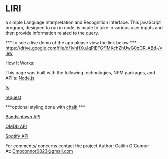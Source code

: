 # LIRI
a simple Language Interpretation and Recognition Interface. This javaScript program, designed to run in node, is made to take in various user inputs and then provide information related to the query.

*** to see a live demo of the app please view the link below ***
https://drive.google.com/file/d/1vhHXuJqPjEFGf1MKchZhUwG0qOR_ABd-/view

How It Works:



This page was built with the following technologies, NPM packages, and API's:
[Node.js](https://nodejs.org/en/)

[fs](https://www.npmjs.com/package/fs)

[request](https://www.npmjs.com/package/request)

***optional styling done with [chalk](https://www.npmjs.com/package/chalk) ***

[Bandsintown API](http://www.artists.bandsintown.com/bandsintown-api)

[OMDb API](http://www.omdbapi.com/)

[Spotify API](https://developer.spotify.com/documentation/web-api/)




For comments/ concerns contact the project 
Author: Caitlin O'Connor  
At: Cmoconnor0823@gmail.com
